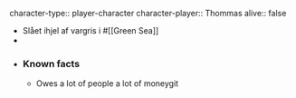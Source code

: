 character-type:: player-character
character-player:: Thommas
alive:: false

- Slået ihjel af vargris i #[[Green Sea]]
-
- ### Known facts
	- Owes a lot of people a lot of moneygit